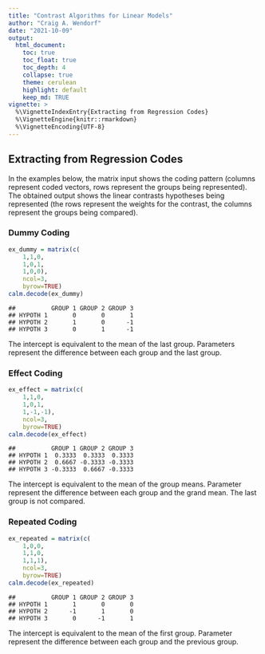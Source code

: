 ```yaml
---
title: "Contrast Algorithms for Linear Models"
author: "Craig A. Wendorf"
date: "2021-10-09"
output:
  html_document:
    toc: true
    toc_float: true
    toc_depth: 4
    collapse: true
    theme: cerulean
    highlight: default
    keep_md: TRUE
vignette: >
  %\VignetteIndexEntry{Extracting from Regression Codes}
  %\VignetteEngine{knitr::rmarkdown}
  %\VignetteEncoding{UTF-8}
---
```






## Extracting from Regression Codes

In the examples below, the matrix input shows the coding pattern (columns represent coded vectors, rows represent the groups being represented). The obtained output shows the linear contrasts hypotheses being represented (the rows represent the weights for the contrast, the columns represent the groups being compared).

### Dummy Coding


```r
ex_dummy = matrix(c(
    1,1,0,
    1,0,1,
    1,0,0),
    ncol=3,
    byrow=TRUE)
calm.decode(ex_dummy)
```

```
##          GROUP 1 GROUP 2 GROUP 3
## HYPOTH 1       0       0       1
## HYPOTH 2       1       0      -1
## HYPOTH 3       0       1      -1
```

The intercept is equivalent to the mean of the last group. Parameters represent the difference between each group and the last group. 

### Effect Coding


```r
ex_effect = matrix(c(
    1,1,0,
    1,0,1,
    1,-1,-1),
    ncol=3,
    byrow=TRUE)
calm.decode(ex_effect)
```

```
##          GROUP 1 GROUP 2 GROUP 3
## HYPOTH 1  0.3333  0.3333  0.3333
## HYPOTH 2  0.6667 -0.3333 -0.3333
## HYPOTH 3 -0.3333  0.6667 -0.3333
```

The intercept is equivalent to the mean of the group means. Parameter represent the difference between each group and the grand mean. The last group is not compared. 

### Repeated Coding


```r
ex_repeated = matrix(c(
    1,0,0,
    1,1,0,
    1,1,1),
    ncol=3,
    byrow=TRUE)
calm.decode(ex_repeated)
```

```
##          GROUP 1 GROUP 2 GROUP 3
## HYPOTH 1       1       0       0
## HYPOTH 2      -1       1       0
## HYPOTH 3       0      -1       1
```

The intercept is equivalent to the mean of the first group. Parameter represent the difference between each group and the previous group. 
